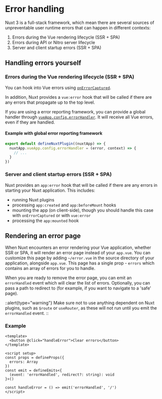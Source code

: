 # Error handling

Nuxt 3 is a full-stack framework, which mean there are several sources of unpreventable user runtime errors that can happen in different contexts:

1. Errors during the Vue rendering lifecycle (SSR + SPA)
1. Errors during API or Nitro server lifecycle
1. Server and client startup errors (SSR + SPA)

## Handling errors yourself

### Errors during the Vue rendering lifecycle (SSR + SPA)

You can hook into Vue errors using [`onErrorCaptured`](https://vuejs.org/api/composition-api-lifecycle.html#onerrorcaptured).

In addition, Nuxt provides a `vue:error` hook that will be called if there are any errors that propagate up to the top level.

If you are using a error reporting framework, you can provide a global handler through [`vueApp.config.errorHandler`](https://vuejs.org/api/application.html#app-config-errorhandler). It will receive all Vue errors, even if they are handled.

#### Example with global error reporting framework

```js
export default defineNuxtPlugin((nuxtApp) => {
  nuxtApp.vueApp.config.errorHandler = (error, context) => {
    // ...
  }
})
```

### Server and client startup errors (SSR + SPA)

Nuxt provides an `app:error` hook that will be called if there are any errors in starting your Nuxt application. This includes:

* running Nuxt plugins
* processing `app:created` and `app:beforeMount` hooks
* mounting the app (on client-side), though you should handle this case with `onErrorCaptured` or with `vue:error`
* processing the `app:mounted` hook

<!--
### Errors during API or Nitro server lifecycle

TODO:
-->

## Rendering an error page 

When Nuxt encounters an error rendering your Vue application, whether SSR or SPA, it will render an error page instead of your `app.vue`. You can customize this page by adding `~/error.vue` in the source directory of your application, alongside `app.vue`. This page has a single prop - `errors` which contains an array of errors for you to handle.

When you are ready to remove the error page, you can emit an `errorHandled` event which will clear the list of errors. Optionally, you can pass a path to redirect to (for example, if you want to navigate to a 'safe' page).

::alert{type="warning"}
Make sure not to use anything dependent on Nuxt plugins, such as `$route` or `useRouter`, as these will not run until you emit the `errorHandled` event.
::

### Example

```vue [error.vue]
<template>
  <button @click="handleError">Clear errors</button>
</template>

<script setup>
const props = defineProps({
  errors: Array
})
const emit = defineEmits<{
  (event: 'errorHandled', redirect?: string): void
}>()

const handleError = () => emit('errorHandled', '/')
</script>
```

